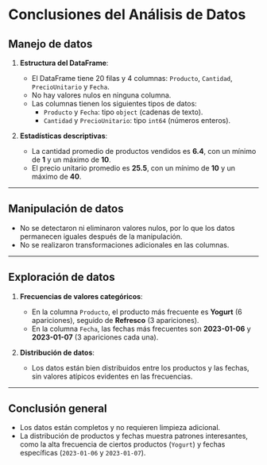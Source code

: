 # Conclusiones del Análisis de Datos

## **Manejo de datos**

1. **Estructura del DataFrame**:

   - El DataFrame tiene 20 filas y 4 columnas: `Producto`, `Cantidad`, `PrecioUnitario` y `Fecha`.
   - No hay valores nulos en ninguna columna.
   - Las columnas tienen los siguientes tipos de datos:
     - `Producto` y `Fecha`: tipo `object` (cadenas de texto).
     - `Cantidad` y `PrecioUnitario`: tipo `int64` (números enteros).
2. **Estadísticas descriptivas**:

   - La cantidad promedio de productos vendidos es **6.4**, con un mínimo de **1** y un máximo de **10**.
   - El precio unitario promedio es **25.5**, con un mínimo de **10** y un máximo de **40**.

---

## **Manipulación de datos**

- No se detectaron ni eliminaron valores nulos, por lo que los datos permanecen iguales después de la manipulación.
- No se realizaron transformaciones adicionales en las columnas.

---

## **Exploración de datos**

1. **Frecuencias de valores categóricos**:

   - En la columna `Producto`, el producto más frecuente es **Yogurt** (6 apariciones), seguido de **Refresco** (3 apariciones).
   - En la columna `Fecha`, las fechas más frecuentes son **2023-01-06** y **2023-01-07** (3 apariciones cada una).
2. **Distribución de datos**:

   - Los datos están bien distribuidos entre los productos y las fechas, sin valores atípicos evidentes en las frecuencias.

---

## **Conclusión general**

- Los datos están completos y no requieren limpieza adicional.
- La distribución de productos y fechas muestra patrones interesantes, como la alta frecuencia de ciertos productos (`Yogurt`) y fechas específicas (`2023-01-06` y `2023-01-07`).

